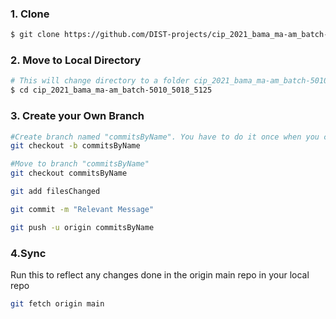 ### 1. Clone 
```sh
$ git clone https://github.com/DIST-projects/cip_2021_bama_ma-am_batch-5010_5018_5125.git
```
### 2. Move to Local Directory
```sh
# This will change directory to a folder cip_2021_bama_ma-am_batch-5010_5018_5125
$ cd cip_2021_bama_ma-am_batch-5010_5018_5125
```
### 3. Create your Own Branch
```sh
#Create branch named "commitsByName". You have to do it once when you create branch initially.
git checkout -b commitsByName

#Move to branch "commitsByName"
git checkout commitsByName

git add filesChanged

git commit -m "Relevant Message"

git push -u origin commitsByName

```

### 4.Sync


Run this to reflect any changes done in the origin main repo in your local repo 
```sh
git fetch origin main
```
